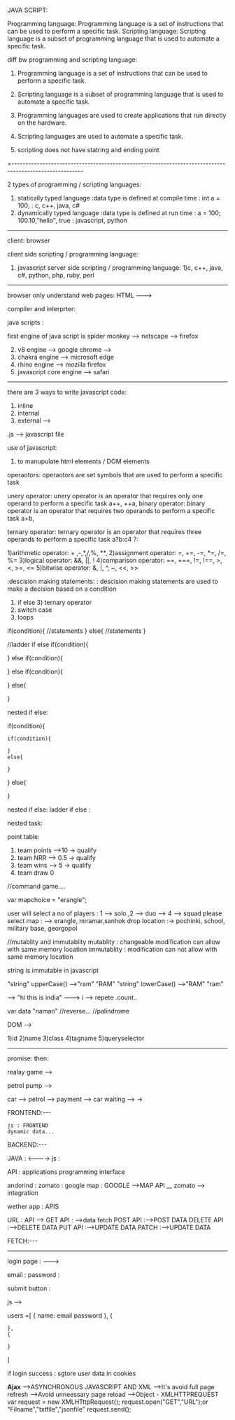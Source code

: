 JAVA SCRIPT: 

Programming language:
Programming language is a set of instructions that can be used to perform a specific task.
Scripting language:
Scripting language is a subset of programming language that is used to automate a specific task.

diff bw programming and scripting language:
1) Programming language is a set of instructions that can be used to perform a specific task.
2) Scripting language is a subset of programming language that is used to automate a specific task.
3) Programming languages are used to create applications that run directly on the hardware.


4) Scripting languages are used to automate a specific task.

5) scripting  does not have statring and ending point

=-------------------------------------------------------------------------------------------------------

2 types of programming / scripting languages:
1) statically typed language
    :data type is defined at compile time
    : int a = 100;
    : c, c++, java, c#
2) dynamically typed language
    :data type is defined at run time
    : a = 100; 100.10,"hello", true
    : javascript, python

--------------------------------------------------------------------------------------------------------

client: browser

client side scripting / programming language:
1) javascript
server side scripting / programming language:
1)c, c++, java, c#, python, php, ruby, perl

--------------------------------------------------------------------------------------------------------

browser only understand web pages:
HTML --->


compiler and interprter:

java scripts :

first engine of java script is spider monkey --> netscape --> firefox

2) v8 engine --> google chrome -->
3) chakra engine --> microsoft edge
4) rhino engine --> mozilla firefox
5) javascript core engine --> safari


----------------------------------------------------------------------------------------------

there are 3 ways to write javascript code:
1) inline
2) internal
3) external
     -->

.js --> javascript file


use of javascript:
1) to manupulate html elements / DOM elements


operaotors: 
operaotors are set symbols that are used to perform a specific task

unery operator:  unery operator is an operator that requires only one operand to perform a specific task
    a++, ++a,
binary operator: binary operator is an operator that requires two operands to perform a specific task
    a+b, 

ternary operator: ternary operator is an operator that requires three operands to perform a specific task
    a?b:c4
    ?:

1)arithmetic operator: + ,-,*,/,%, **,
2)assignment operator: =, +=, -=, *=, /=, %=
3)logical operator: &&, ||, !
4)comparison operator: ==, ===, !=, !==, >, <, >=, <=
5)bitwise operator: &, |, ^, ~, <<, >>

:descision making statements:
: descision making statements are used to make a decision based on a condition
1) if else 3) ternary operator
2) switch case
3) loops

if(condition){
    //statements
}
else{
    //statements
}

//ladder if else
if(condition){

}
else if(condition){

}
else if(condition){

}
else{

}



nested if else:

if(condition){

    if(condition){

    }
    else{

    }
}
else{

    
}


nested if else: 
ladder if else :

nested task:

point table:
1) team points -->10 -> qualify
2) team NRR --> 0.5 -> qualify
3) team wins --> 5 -> qualify
4) team draw 0


//command game....

var mapchoice = "erangle";

user will select a no of players : 1 --> solo ,2 --> duo --> 4 --> squad
please select map : --> erangle, miramar,sanhok
drop location :-> pochinki, school, military base, georgopol


//mutablity and immutablity
mutablity : changeable modification can allow with same memory location
immutablity :  modification can not allow with same memory location

string is immutable in javascript

"string" upperCase() -->"ram"  "RAM"
"string" lowerCase() -->"RAM"  "ram"

--> "hi this is india"
---> i --> repete .count..


var data "naman"
//reverse...
//palindrome


DOM -->

1)id
2)name
3)class
4)tagname
5)queryselector

-------------------

promise: then:

realay game -->

petrol pump -->

car --> petrol --> payment -->
car waiting --> ->

FRONTEND:---

    js : FRONTEND
    dynamic data...
BACKEND:---



JAVA :
<---->
js : 



API : applications programming interface



andorind : zomato : google map :
GOOGLE -->MAP API __ zomato --> integration


wether app : APIS

URL : 
API -->
GET API : -->data fetch 
POST API :-->POST DATA
DELETE API :-->DELETE DATA
PUT API :-->UPDATE DATA
PATCH :-->UPDATE DATA


FETCH:---

---------------



login page : --->

email     :
password  :

submit button :

js -->

users =[
    {
        name:
        email
        password
    },
    {

    },
    {

    }
]


if login success : sgtore user data in cookies

**Ajax**
-->ASYNCHRONOUS JAVASCRIPT AND XML
-->It's avoid full page refresh
-->Avoid unneessary page reload
-->Object - XMLHTTPREQUEST
var request = new XMLHTttpRequest();
request.open("GET","URL");or "Filname","txtfile","jsonfile"
request.send();
